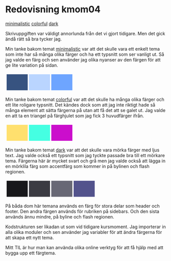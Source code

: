 ---
---
Redovisning kmom04
=========================

[minimalistic](redovisning/kmom04?style=04_minimalistic) [colorful](redovisning/kmom04?style=04_colorful) [dark](redovisning/kmom04?style=04_dark)

Skrivuppgiften var väldigt annorlunda från det vi gjort tidigare. Men det gick ändå rätt så bra tycker jag. 

Min tanke bakom temat [minimalistic](redovisning/kmom04?style=04_minimalistic) var att det skulle vara ett enkelt tema som inte har så många olika färger och ha ett typsnitt som ser vanligt ut. Så jag valde en färg och sen använder jag olika nyanser av den färgen för att ge lite variation på sidan.
<table style="border-spacing: 4px; border-collapse: separate">
<tr>
<td style="height: 50px; width: 50px; background-color: #375380">
<td style="height: 50px; width: 50px; background-color: #BAD5FF">
<td style="height: 50px; width: 50px; background-color: #6EA5FF">
</tr>
</table>

Min tanke bakom temat [colorful](redovisning/kmom04?style=04_colorful) var att det skulle ha många olika färger och ett lite roligare typsnitt. Det kändes dock som att jag inte riktigt hade så många element att sätta färgerna på utan att få det att se galet ut. Jag valde en att ta en triangel på färghjulet som jag fick 3 huvudfärger ifrån.
<table style="border-spacing: 4px; border-collapse: separate">
<tr>
<td style="height: 50px; width: 50px; background-color: #FFE06E">
<td style="height: 50px; width: 50px; background-color: #45FFE2">
<td style="height: 50px; width: 50px; background-color: #CB0ECC">
</tr>
</table>

Min tanke bakom temat [dark](redovisning/kmom04?style=04_dark) var att det skulle vara mörka färger med ljus text. Jag valde också ett typsnitt som jag tyckte passade bra till ett mörkare tema.
Färgerna här är mycket svart och grå men jag valde också att lägga in en mörklila färg som accentfärg som kommer in på bylinen och flash regionen.
<table style="border-spacing: 4px; border-collapse: separate">
<tr>
<td style="height: 50px; width: 50px; background-color: #18181b">
<td style="height: 50px; width: 50px; background-color: #3B3B42">
<td style="height: 50px; width: 50px; background-color: #686875">
<td style="height: 50px; width: 50px; background-color: #53538C">
</tr>
</table>

På båda dom här temana används en färg för stora delar som header och footer. Den andra färgen används för rubriken på sidebars. Och den sista används ännu mindre, på byline och flash regionen.

Kodstrukturen ser likadan ut som vid tidigare kursmoment. Jag importerar in alla olika moduler och sen använder jag variabler för att ändra färgerna för att skapa ett nytt tema.

Mitt TIL är hur man kan använda olika online verktyg för att få hjälp med att bygga upp ett färgtema.
